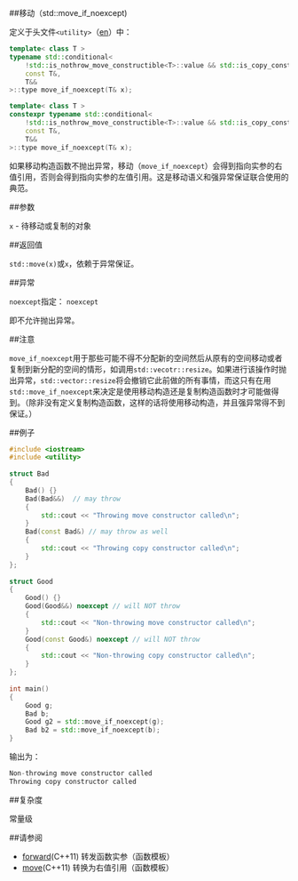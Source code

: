 ##移动（std::move_if_noexcept)

定义于头文件`<utility>`（[en](http://en.cppreference.com/w/cpp/header/utility)）中：

```C++
template< class T >
typename std::conditional<  
    !std::is_nothrow_move_constructible<T>::value && std::is_copy_constructible<T>::value,
    const T&,
    T&&
>::type move_if_noexcept(T& x);                                                                (C++11 - C++14)
```

```C++         
template< class T >
constexpr typename std::conditional<  
    !std::is_nothrow_move_constructible<T>::value && std::is_copy_constructible<T>::value,
    const T&,
    T&&
>::type move_if_noexcept(T& x);                                                                (C++14 - )
```

如果移动构造函数不抛出异常，移动（`move_if_noexcept`）会得到指向实参的右值引用，否则会得到指向实参的左值引用。这是移动语义和强异常保证联合使用的典范。

##参数

`x` - 待移动或复制的对象

##返回值

`std::move(x)`或`x`，依赖于异常保证。

##异常

`noexcept`指定： `noexcept`

即不允许抛出异常。

##注意

`move_if_noexcept`用于那些可能不得不分配新的空间然后从原有的空间移动或者复制到新分配的空间的情形，如调用`std::vecotr::resize`。如果进行该操作时抛出异常，`std::vector::resize`将会撤销它此前做的所有事情，而这只有在用`std::move_if_noexcept`来决定是使用移动构造还是复制构造函数时才可能做得到。（除非没有定义复制构造函数，这样的话将使用移动构造，并且强异常得不到保证。）

##例子

```C++
#include <iostream>
#include <utility>
 
struct Bad
{
    Bad() {}
    Bad(Bad&&)  // may throw
    {
        std::cout << "Throwing move constructor called\n";
    }
    Bad(const Bad&) // may throw as well
    {
        std::cout << "Throwing copy constructor called\n";
    }
};
 
struct Good
{
    Good() {}
    Good(Good&&) noexcept // will NOT throw
    {
        std::cout << "Non-throwing move constructor called\n";
    }
    Good(const Good&) noexcept // will NOT throw
    {
        std::cout << "Non-throwing copy constructor called\n";
    }
};
 
int main()
{
    Good g;
    Bad b;
    Good g2 = std::move_if_noexcept(g);
    Bad b2 = std::move_if_noexcept(b);
}
```

输出为：

```C++
Non-throwing move constructor called
Throwing copy constructor called
```

##复杂度

常量级

##请参阅

- [forward](forward.md)(C++11)                      转发函数实参（函数模板）
- [move](move.md)(C++11)                            转换为右值引用（函数模板）
